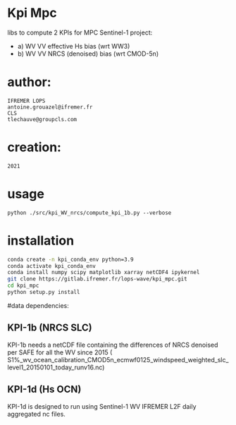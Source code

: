 # Kpi Mpc

libs to compute 2 KPIs  for MPC Sentinel-1 project:
  - a) WV VV effective Hs bias (wrt WW3)
  - b) WV VV NRCS (denoised) bias (wrt CMOD-5n)
# author:
    IFREMER LOPS
    antoine.grouazel@ifremer.fr
    CLS
    tlechauve@groupcls.com
# creation:
    2021
    
# usage
    python ./src/kpi_WV_nrcs/compute_kpi_1b.py --verbose


# installation

```bash
conda create -n kpi_conda_env python=3.9
conda activate kpi_conda_env
conda install numpy scipy matplotlib xarray netCDF4 ipykernel
git clone https://gitlab.ifremer.fr/lops-wave/kpi_mpc.git
cd kpi_mpc
python setup.py install 
```

#data dependencies:

## KPI-1b (NRCS SLC)
KPI-1b needs a netCDF file containing the differences of NRCS denoised per SAFE for all the WV since 2015 ( S1%_wv_ocean_calibration_CMOD5n_ecmwf0125_windspeed_weighted_slc_level1_20150101_today_runv16.nc)

## KPI-1d (Hs OCN)
KPI-1d is designed to run using Sentinel-1 WV IFREMER L2F daily aggregated nc files.
